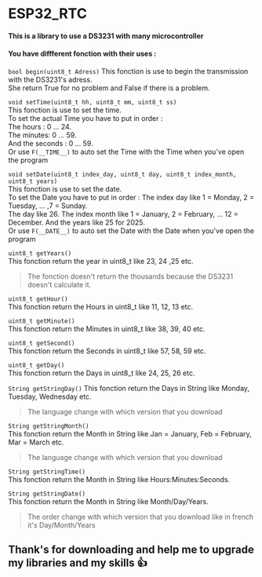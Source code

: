 # ESP32_RTC
#### This is a library to use a DS3231 with many microcontroller
#### You have diffferent fonction with their uses :

` bool begin(uint8_t Adress) ` 
This fonction is use to begin the transmission with the DS3231's adress.    
She return True for no problem and False if there is a problem.

` void setTime(uint8_t hh, uint8_t mm, uint8_t ss) `   
This fonction is use to set the time.  
To set the actual Time you have to put in order :  
The hours : 0 ... 24.  
The minutes: 0 ... 59.    
And the seconds : 0 ... 59.  
Or use ` F(__TIME__) ` to auto set the Time with the Time when you've open the program

` void setDate(uint8_t index_day, uint8_t day, uint8_t index_month, uint8_t years) `  
This fonction is use to set the date.  
To set the Date you have to put in order :
The index day like 1 = Monday, 2 = Tuesday, ... ,7 = Sunday.  
The day like 26.
The index month like 1 = January, 2 = February, ... 12 = December.
And the years like 25 for 2025.  
Or use ` F(__DATE__) ` to auto set the Date with the Date when you've open the program

` uint8_t getYears() `  
This fonction return the year in uint8_t like 23, 24 ,25 etc.
> The fonction doesn't return the thousands because the DS3231 doesn't calculate it.

` uint8_t getHour() `  
This fonction return the Hours in uint8_t like 11, 12, 13 etc.

` uint8_t getMinute() `  
This fonction return the Minutes in uint8_t like 38, 39, 40 etc.

` uint8_t getSecond() `  
This fonction return the Seconds in uint8_t like 57, 58, 59 etc.

` uint8_t getDay() `  
This fonction return the Days in uint8_t like 24, 25, 26 etc.

` String getStringDay() `
This fonction return the Days in String  like Monday, Tuesday, Wednesday etc.
> The language change with which version that you download

` String getStringMonth() `  
This fonction return the Month in String  like Jan = January, Feb = February, Mar = March etc.
> The language change with which version that you download

` String getStringTime() `  
This fonction return the Month in String  like Hours:Minutes:Seconds.  

` String getStringDate() `  
This fonction return the Month in String like Month/Day/Years.
> The order change with which version that you download like in french it's Day/Month/Years

## Thank's for downloading and help me to upgrade my libraries and my skills 👍
